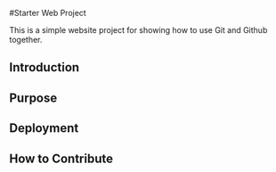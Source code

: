 #Starter Web Project

This is a simple website project for
showing how to use Git and Github together.

## Introduction

## Purpose

## Deployment

## How to Contribute
